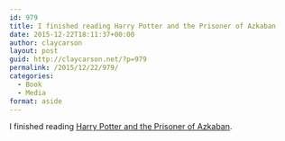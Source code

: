 ```yaml
---
id: 979
title: I finished reading Harry Potter and the Prisoner of Azkaban
date: 2015-12-22T18:11:37+00:00
author: claycarson
layout: post
guid: http://claycarson.net/?p=979
permalink: /2015/12/22/979/
categories:
  - Book
  - Media
format: aside
---
```

I finished reading [Harry Potter and the Prisoner of Azkaban](http://amazon.com/exec/obidos/ASIN/043965548X/claycarson0c-20).<!--more-->